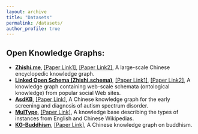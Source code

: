 ```yaml
---
layout: archive
title: "Datasets"
permalink: /datasets/
author_profile: true
---
```


## Open Knowledge Graphs:
* **[Zhishi.me](http://data.openkg.cn/dataset/zhishi-me-dump)**, [[Paper Link1]](https://link.springer.com/article/10.1007/s11280-019-00719-4), [[Paper Link2]](https://link.springer.com/chapter/10.1007/978-3-642-25093-4_14), A large-scale Chinese encyclopedic knowledge graph.
* **[Linked Open Schema (Zhishi.schema)](http://data.openkg.cn/dataset/linked-open-schema)**, [[Paper Link1]](https://www.sciencedirect.com/science/article/abs/pii/S157082681830026X), [[Paper Link2]](https://link.springer.com/chapter/10.1007/978-3-319-11964-9_19), A knowledge graph containing web-scale schemata (ontological knowledge) from popular social Web sites.
* **[AsdKB](http://data.openkg.cn/dataset/asdkb)**, [[Paper Link]](https://link.springer.com/chapter/10.1007/978-3-031-47243-5_4), A Chinese knowledge graph for the early screening and diagnosis of autism spectrum disorder.
* **[MulType](http://data.openkg.cn/dataset/multype)**, [[Paper Link]](https://www.igi-global.com/article/language-independent-type-inference-of-the-instances-from-multilingual-wikipedia/223107), A knowledge base describing the types of instances from English and Chinese Wikipedias.
* **[KG-Buddhism](http://data.openkg.cn/dataset/kg-buddhism)**, [[Paper Link]](https://link.springer.com/chapter/10.1007/978-3-319-70682-5_17), A Chinese knowledge graph on buddhism.